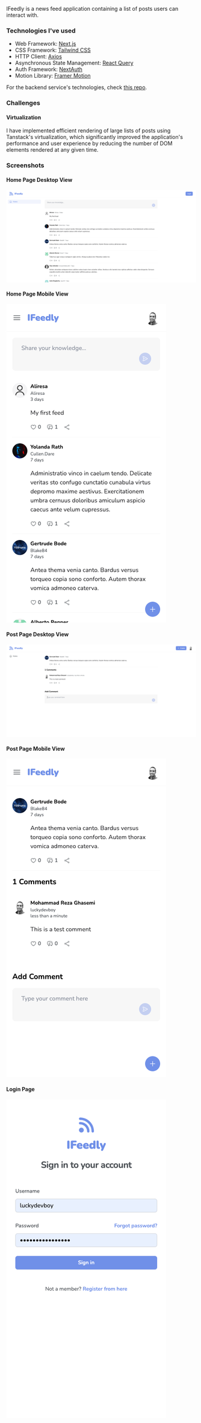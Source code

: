 IFeedly is a news feed application containing a list of posts users can interact with.

### Technologies I've used

- Web Framework: [Next.js](https://nextjs.org/)
- CSS Framework: [Tailwind CSS](https://tailwindcss.com/)
- HTTP Client: [Axios](https://axios-http.com/docs/intro)
- Asynchronous State Management: [React Query](https://tanstack.com/query/latest)
- Auth Framework: [NextAuth](https://next-auth.js.org/)
- Motion Library: [Framer Motion](https://www.framer.com/motion/)

For the backend service's technologies, check [this repo](https://github.com/luckydevboy/ifeedly-backend).

### Challenges

#### Virtualization

I have implemented efficient rendering of large lists of posts using Tanstack's virtualization, which significantly improved the application's performance and user experience by reducing the number of DOM elements rendered at any given time.

### Screenshots

#### Home Page Desktop View

![Home Page Desktop View](public/assets/img/home-desktop.png)

#### Home Page Mobile View

![Home Page Mobile View](public/assets/img/home-mobile.png)

#### Post Page Desktop View

![Post Page Desktop View](public/assets/img/post-desktop.png)

#### Post Page Mobile View

![Post Page Mobile View](public/assets/img/post-mobile.png)

#### Login Page

![Login Page](public/assets/img/login.png)
